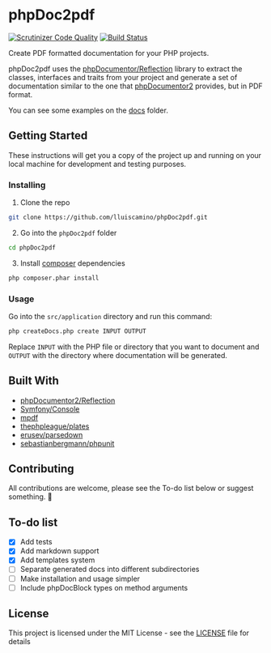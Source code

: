 # phpDoc2pdf
[![Scrutinizer Code Quality](https://scrutinizer-ci.com/g/lluiscamino/phpDoc2pdf/badges/quality-score.png?b=master)](https://scrutinizer-ci.com/g/lluiscamino/phpDoc2pdf/?branch=master) [![Build Status](https://scrutinizer-ci.com/g/lluiscamino/phpDoc2pdf/badges/build.png?b=master)](https://scrutinizer-ci.com/g/lluiscamino/phpDoc2pdf/build-status/master)

Create PDF formatted documentation for your PHP projects.

phpDoc2pdf uses the [phpDocumentor/Reflection](https://github.com/phpDocumentor/Reflection) library to extract the classes, interfaces and traits from your project and generate a set of documentation similar to the one that [phpDocumentor2](https://github.com/phpDocumentor/phpDocumentor2) provides, but in PDF format.

You can see some examples on the [docs](/docs) folder.

## Getting Started

These instructions will get you a copy of the project up and running on your local machine for development and testing purposes.

### Installing

1. Clone the repo

```bash
git clone https://github.com/lluiscamino/phpDoc2pdf.git
```

2. Go into the ``phpDoc2pdf`` folder

```bash
cd phpDoc2pdf
```

3. Install [composer](https://github.com/composer/composer) dependencies

```bash
php composer.phar install
```

### Usage

Go into the ``src/application`` directory and run this command:

```bash
php createDocs.php create INPUT OUTPUT
```

Replace ``INPUT`` with the PHP file or directory that you want to document and ``OUTPUT`` with the directory where documentation will be generated.

## Built With

* [phpDocumentor2/Reflection](https://github.com/phpDocumentor/Reflection)
* [Symfony/Console](https://github.com/symfony/console)
* [mpdf](https://github.com/mpdf/mpdf)
* [thephpleague/plates](https://github.com/thephpleague/plates)
* [erusev/parsedown](https://github.com/erusev/parsedown)
* [sebastianbergmann/phpunit](https://github.com/sebastianbergmann/phpunit)

## Contributing

All contributions are welcome, please see the To-do list below or suggest something. 🤗

## To-do list

- [x] Add tests
- [x] Add markdown support
- [x] Add templates system
- [ ] Separate generated docs into different subdirectories
- [ ] Make installation and usage simpler
- [ ] Include phpDocBlock types on method arguments

## License

This project is licensed under the MIT License - see the [LICENSE](LICENSE) file for details
